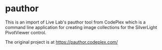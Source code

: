 # pauthor
This is an import of Live Lab's pauthor tool from CodePlex which is a command line application for creating image collections for the SilverLight PivotViewer control.

The original project is at https://pauthor.codeplex.com/
